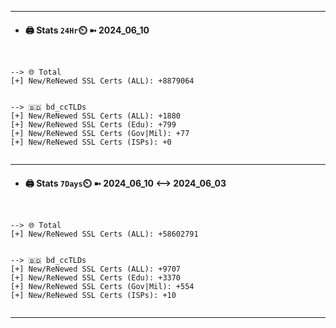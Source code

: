 

---
- #### 🖨️ **Stats** `24Hr`⏲️ ➼ 2024_06_10
```console


--> 🌐 Total
[+] New/ReNewed SSL Certs (ALL): +8879064


--> 🇧🇩 bd_ccTLDs
[+] New/ReNewed SSL Certs (ALL): +1880
[+] New/ReNewed SSL Certs (Edu): +799
[+] New/ReNewed SSL Certs (Gov|Mil): +77
[+] New/ReNewed SSL Certs (ISPs): +0


```

---
- #### 🖨️ **Stats** `7Days`⏲️ ➼ 2024_06_10 <--> 2024_06_03
```console


--> 🌐 Total
[+] New/ReNewed SSL Certs (ALL): +58602791


--> 🇧🇩 bd_ccTLDs
[+] New/ReNewed SSL Certs (ALL): +9707
[+] New/ReNewed SSL Certs (Edu): +3370
[+] New/ReNewed SSL Certs (Gov|Mil): +554
[+] New/ReNewed SSL Certs (ISPs): +10


```

---

